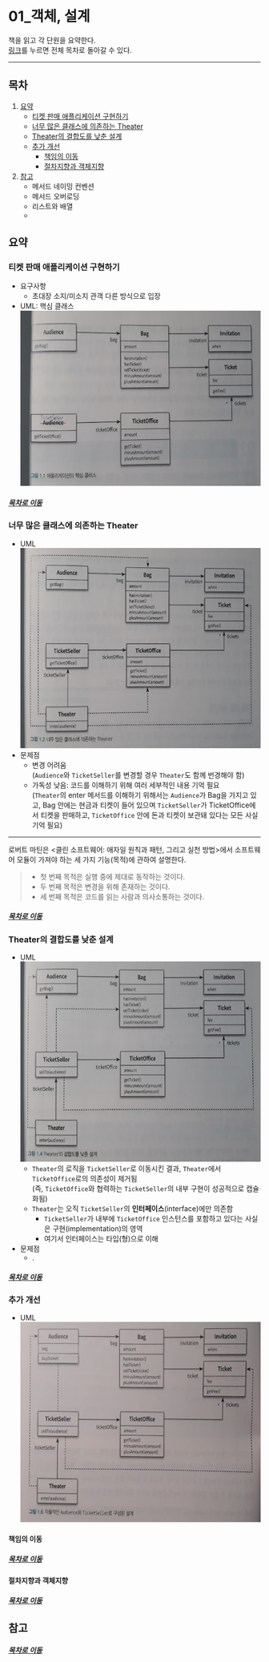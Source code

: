 01_객체, 설계
=====
책을 읽고 각 단원을 요약한다.  
[링크](README.md)를 누르면 전체 목차로 돌아갈 수 있다.
- - -
## 목차
1. [요약](#요약)
	* [티켓 판매 애플리케이션 구현하기](#티켓-판매-애플리케이션-구현하기)
	* [너무 많은 클래스에 의존하는 Theater](#너무-많은-클래스에-의존하는-Theater)
	* [Theater의 결합도를 낮춘 설계](#Theater의-결합도를-낮춘-설계)
	* [추가 개선](#추가-개선)
		* [책임의 이동](#책임의-이동)
		* [절차지향과 객체지향](#절차지향과-객체지향)
2. [참고](#참고)
	* 메서드 네이밍 컨벤션
	* 메서드 오버로딩
	* 리스트와 배열
	* 

## 요약
### 티켓 판매 애플리케이션 구현하기
* 요구사항
	* 초대장 소지/미소지 관객 다른 방식으로 입장
* UML: 핵심 클래스  
	<img src="./img/01_img01.jpg" width="600" height="350"></br>

##### [목차로 이동](#목차)

### 너무 많은 클래스에 의존하는 Theater
* UML  
	<img src="./img/01_img02.jpg" width="600" height="400"></br>
* 문제점
	* 변경 어려움  
	(`Audience`와 `TicketSeller`를 변경할 경우 `Theater`도 함께 번경해야 함)
	* 가독성 낮음: 코드를 이해하기 위해 여러 세부적인 내용 기억 필요  
	(`Theater`의 enter 메서드를 이해하기 위해서는 `Audience`가 Bag을 가지고 있고, Bag 안에는 현금과 티켓이 들어 있으며 `TicketSeller`가 TicketOffice에서 티켓을 판매하고, `TicketOffice` 안에 돈과 티켓이 보관돼 있다는 모든 사실 기억 필요)

----
로버트 마틴은 <클린 소프트웨어: 애자일 원칙과 패턴, 그리고 실천 방법>에서 소프트웨어 모듈이 가져야 하는 세 가지 기능(목적)에 관하여 설명한다.

> * 첫 번째 목적은 실행 중에 제대로 동작하는 것이다.
> * 두 번째 목적은 변경을 위해 존재하는 것이다.
> * 세 번째 목적은 코드를 읽는 사람과 의사소통하는 것이다.

##### [목차로 이동](#목차)

### Theater의 결합도를 낮춘 설계
* UML  
	<img src="./img/01_img03.jpg" width="600" height="400"></br>
	* `Theater`의 로직을 `TicketSeller`로 이동시킨 결과, `Theater`에서 `TicketOffice`로의 의존성이 제거됨  
	(즉, `TicketOffice`와 협력하는 `TicketSeller`의 내부 구현이 성공적으로 캡슐화됨)
	* `Theater`는 오직 `TicketSeller`의 **인터페이스**(interface)에만 의존함
		* `TicketSeller`가 내부에 `TicketOffice` 인스턴스를 포함하고 있다는 사실은 구현(implementation)의 영역
		* 여기서 인터페이스는 타입(형)으로 이해
* 문제점
	* .

##### [목차로 이동](#목차)

### 추가 개선


* UML  
	<img src="./img/01_img04.jpg" width="600" height="400"></br>

#### 책임의 이동

##### [목차로 이동](#목차)

#### 절차지향과 객체지향

##### [목차로 이동](#목차)

## 참고

##### [목차로 이동](#목차)
